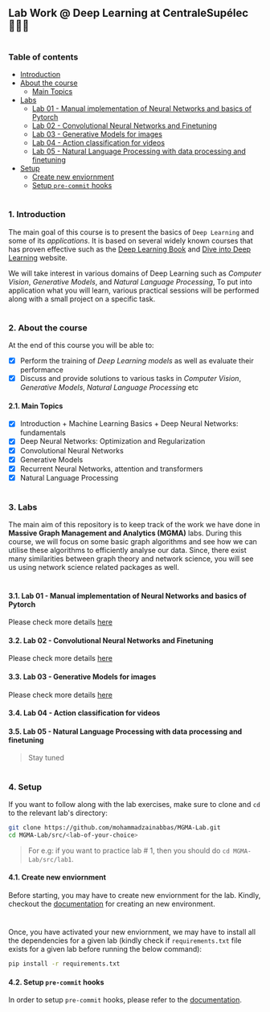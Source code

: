 ## Lab Work @ Deep Learning at CentraleSupélec 👨🏻‍💻

#
### Table of contents

- [Introduction](#introduction)
- [About the course](#about-course)
  * [Main Topics](#main-topics)
- [Labs](#labs)
  * [Lab 01 - Manual implementation of Neural Networks and basics of Pytorch](#lab-1)
  * [Lab 02 - Convolutional Neural Networks and Finetuning](#lab-2)
  * [Lab 03 - Generative Models for images](#lab-3)
  * [Lab 04 - Action classification for videos](#lab-4)
  * [Lab 05 - Natural Language Processing with data processing and finetuning](#lab-5)
- [Setup](#setup)
  * [Create new enviornment](#create-new-env)
  * [Setup `pre-commit` hooks](#setup-pre-commit)


#

<a id="introduction" />

### 1. Introduction

The main goal of this course is to present the basics of `Deep Learning` and some of its _applications_. It is based on several widely known courses that has proven effective such as the [Deep Learning Book](https://www.deeplearningbook.org/) and [Dive into Deep Learning](https://d2l.ai/index.html) website.

We will take interest in various domains of Deep Learning such as _Computer Vision_, _Generative Models_, and _Natural Language Processing_, To put into application what you will learn, various practical sessions will be performed along with a small project on a specific task.

#

<a id="about-course" />

### 2. About the course

At the end of this course you will be able to:

- [x] Perform the training of _Deep Learning models_ as well as evaluate their performance
- [x] Discuss and provide solutions to various tasks in _Computer Vision_, _Generative Models_, _Natural Language Processing_ etc

<a id="main-topics" />

#### 2.1. Main Topics

- [x] Introduction + Machine Learning Basics + Deep Neural Networks: fundamentals
- [x] Deep Neural Networks: Optimization and Regularization
- [x] Convolutional Neural Networks
- [x] Generative Models
- [x] Recurrent Neural Networks, attention and transformers
- [x] Natural Language Processing

#

<a id="labs" />

### 3. Labs

The main aim of this repository is to keep track of the work we have done in __Massive Graph Management and Analytics (MGMA)__ labs. During this course, we will focus on some basic graph algorithms and see how we can utilise these algorithms to efficiently analyse our data. Since, there exist many similarities between graph theory and network science, you will see us using network science related packages as well.

#

<a id="lab-1" />

#### 3.1. Lab 01 - Manual implementation of Neural Networks and basics of Pytorch

Please check more details [here](https://github.com/mohammadzainabbas/Deep-Learning-Lab-CS/tree/main/src/multi-layer-perceptron)

<a id="lab-2" />

#### 3.2. Lab 02 - Convolutional Neural Networks and Finetuning

Please check more details [here](https://github.com/mohammadzainabbas/Deep-Learning-Lab-CS/tree/main/src/convolutional-neural-network)

<a id="lab-3" />

#### 3.3. Lab 03 - Generative Models for images

Please check more details [here](https://github.com/mohammadzainabbas/Deep-Learning-Lab-CS/tree/main/src/generative-networks)


<a id="lab-4" />

#### 3.4. Lab 04 - Action classification for videos

<a id="lab-5" />

#### 3.5. Lab 05 - Natural Language Processing with data processing and finetuning

> Stay tuned

#

<a id="setup" />

### 4. Setup

If you want to follow along with the lab exercises, make sure to clone and `cd` to the relevant lab's directory:

```bash
git clone https://github.com/mohammadzainabbas/MGMA-Lab.git
cd MGMA-Lab/src/<lab-of-your-choice>
```

> For e.g: if you want to practice lab # 1, then you should do `cd MGMA-Lab/src/lab1`.

<a id="create-new-env" />

#### 4.1. Create new enviornment

Before starting, you may have to create new enviornment for the lab. Kindly, checkout the [documentation](https://github.com/mohammadzainabbas/MGMA-Lab/blob/main/docs/SETUP_ENV.md) for creating an new environment.

#

Once, you have activated your new enviornment, we may have to install all the dependencies for a given lab (kindly check if `requirements.txt` file exists for a given lab before running the below command):

```bash
pip install -r requirements.txt
```

<a id="setup-pre-commit" />

#### 4.2. Setup `pre-commit` hooks

In order to setup `pre-commit` hooks, please refer to the [documentation](https://github.com/mohammadzainabbas/MGMA-Lab/blob/main/docs/SETUP_PRE-COMMIT_HOOKS.md).

#

